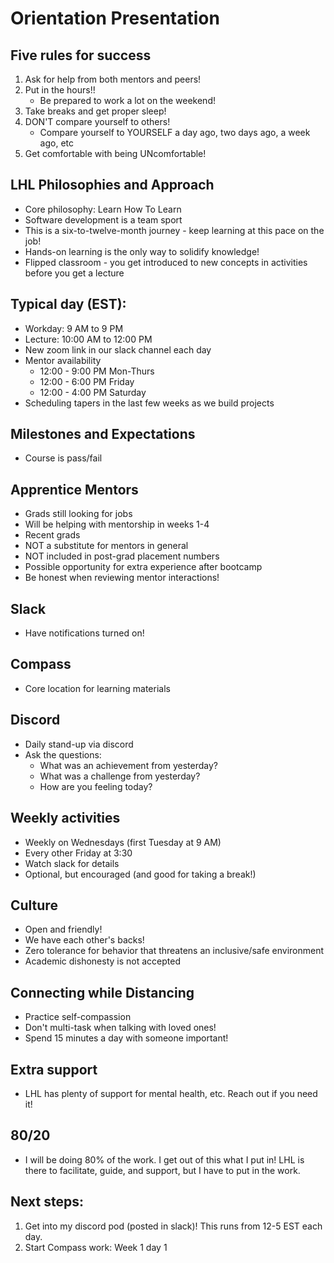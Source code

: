# Orientation Presentation

## Five rules for success

1. Ask for help from both mentors and peers!
2. Put in the hours!!
    * Be prepared to work a lot on the weekend!
3. Take breaks and get proper sleep!
4. DON'T compare yourself to others!
    * Compare yourself to YOURSELF a day ago, two days ago, a week ago, etc
5. Get comfortable with being UNcomfortable!

## LHL Philosophies and Approach

* Core philosophy: Learn How To Learn
* Software development is a team sport
* This is a six-to-twelve-month journey - keep learning at this pace on the job!
* Hands-on learning is the only way to solidify knowledge!
* Flipped classroom - you get introduced to new concepts in activities before you get a lecture

## Typical day (EST):
* Workday: 9 AM to 9 PM
* Lecture: 10:00 AM to 12:00 PM
* New zoom link in our slack channel each day
* Mentor availability
  * 12:00 - 9:00 PM Mon-Thurs
  * 12:00 - 6:00 PM Friday
  * 12:00 - 4:00 PM Saturday
* Scheduling tapers in the last few weeks as we build projects

## Milestones and Expectations

* Course is pass/fail

## Apprentice Mentors
* Grads still looking for jobs
* Will be helping with mentorship in weeks 1-4
* Recent grads
* NOT a substitute for mentors in general
* NOT included in post-grad placement numbers
* Possible opportunity for extra experience after bootcamp
* Be honest when reviewing mentor interactions!

## Slack
* Have notifications turned on!

## Compass
* Core location for learning materials

## Discord
* Daily stand-up via discord
* Ask the questions:
  * What was an achievement from yesterday?
  * What was a challenge from yesterday?
  * How are you feeling today?

## Weekly activities
* Weekly on Wednesdays (first Tuesday at 9 AM)
* Every other Friday at 3:30
* Watch slack for details
* Optional, but encouraged (and good for taking a break!)

## Culture
* Open and friendly!
* We have each other's backs!
* Zero tolerance for behavior that threatens an inclusive/safe environment
* Academic dishonesty is not accepted

## Connecting while Distancing
* Practice self-compassion
* Don't multi-task when talking with loved ones!
* Spend 15 minutes a day with someone important!

## Extra support
* LHL has plenty of support for mental health, etc. Reach out if you need it!

## 80/20
  * I will be doing 80% of the work. I get out of this what I put in! LHL is there to facilitate, guide, and support, but I have to put in the work.

## Next steps:

1. Get into my discord pod (posted in slack)! This runs from 12-5 EST each day.
2. Start Compass work: Week 1 day 1